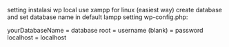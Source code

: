 setting instalasi wp local
use xampp for linux (easiest way)
create database and set database name
in default lampp setting wp-config.php:

yourDatabaseName = database
root             = username
(blank)          = password
localhost        = localhost
